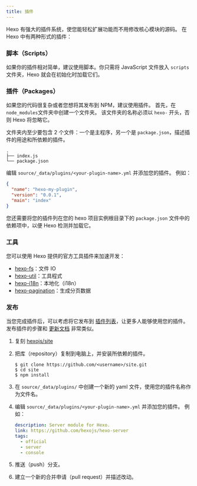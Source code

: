 ```yaml
---
title: 插件
---
```


Hexo 有强大的插件系统，使您能轻松扩展功能而不用修改核心模块的源码。 在 Hexo 中有两种形式的插件：

### 脚本（Scripts）

如果你的插件相对简单，建议使用脚本。你只需将 JavaScript 文件放入 `scripts` 文件夹，Hexo 就会在初始化时加载它们。

### 插件（Packages）

如果您的代码很复杂或者您想将其发布到 NPM，建议使用插件。 首先，在`node_modules`文件夹中创建一个文件夹。 该文件夹的名称必须以 `hexo-` 开头，否则 Hexo 将忽略它。

文件夹内至少要包含 2 个文件：一个是主程序，另一个是 `package.json`，描述插件的用途和所依赖的插件。

```plain
.
├── index.js
└── package.json
```

编辑 `source/_data/plugins/<your-plugin-name>.yml` 并添加您的插件。 例如：

```json package.json
{
  "name": "hexo-my-plugin",
  "version": "0.0.1",
  "main": "index"
}
```

您还需要将您的插件列在您的 hexo 项目实例根目录下的 `package.json` 文件中的依赖项中，以便 Hexo 检测并加载它。

### 工具

您可以使用 Hexo 提供的官方工具插件来加速开发：

- [hexo-fs][]：文件 IO
- [hexo-util][]：工具程式
- [hexo-i18n][]：本地化（i18n）
- [hexo-pagination][]：生成分页数据

### 发布

当您完成插件后，可以考虑将它发布到 [插件列表](/plugins)，让更多人能够使用您的插件。 发布插件的步骤和 [更新文档](contributing.html#更新文档) 非常类似。

1. 复刻 [hexojs/site][]
2. 把库（repository）复制到电脑上，并安装所依赖的插件。

   ```shell
   $ git clone https://github.com/<username>/site.git
   $ cd site
   $ npm install
   ```

3. 在 `source/_data/plugins/` 中创建一个新的 yaml 文件，使用您的插件名称作为文件名。

4. 编辑 `source/_data/plugins/<your-plugin-name>.yml` 并添加您的插件。 例如：

   ```yaml
   description: Server module for Hexo.
   link: https://github.com/hexojs/hexo-server
   tags:
     - official
     - server
     - console
   ```

5. 推送（push）分支。
6. 建立一个新的合并申请（pull request）并描述改动。

[hexo-fs]: https://github.com/hexojs/hexo-fs
[hexo-util]: https://github.com/hexojs/hexo-util
[hexo-i18n]: https://github.com/hexojs/hexo-i18n
[hexo-pagination]: https://github.com/hexojs/hexo-pagination
[hexojs/site]: https://github.com/hexojs/site
